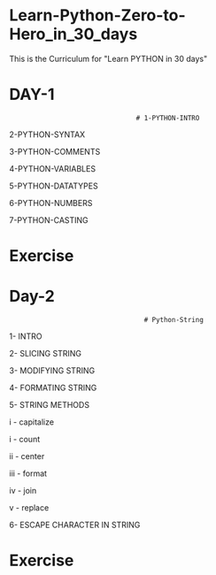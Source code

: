 # Learn-Python-Zero-to-Hero_in_30_days
This is the Curriculum for "Learn PYTHON in 30 days"

# DAY-1

                                    # 1-PYTHON-INTRO

2-PYTHON-SYNTAX

3-PYTHON-COMMENTS

4-PYTHON-VARIABLES

5-PYTHON-DATATYPES

6-PYTHON-NUMBERS

7-PYTHON-CASTING

# Exercise 

# Day-2

                                      # Python-String

1- INTRO

2- SLICING STRING

3- MODIFYING STRING

4- FORMATING STRING 

5- STRING METHODS

  i - capitalize

  i - count

  ii - center

  iii - format

  iv - join

  v - replace
   
6- ESCAPE CHARACTER IN STRING

# Exercise 


